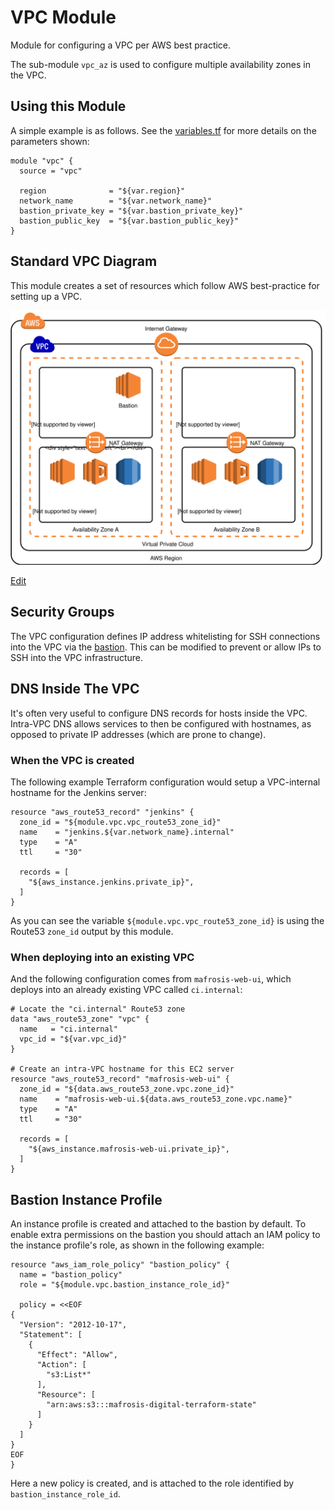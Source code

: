 VPC Module
=====================================

Module for configuring a VPC per AWS best practice.

The sub-module `vpc_az` is used to configure multiple availability zones in the VPC.


Using this Module
-------------------------------------

A simple example is as follows. See the [variables.tf](./vpc/variables.tf) for more details on the
parameters shown:

    module "vpc" {
      source = "vpc"

      region              = "${var.region}"
      network_name        = "${var.network_name}"
      bastion_private_key = "${var.bastion_private_key}"
      bastion_public_key  = "${var.bastion_public_key}"
    }


Standard VPC Diagram
-------------------------------------

This module creates a set of resources which follow AWS best-practice for setting up a VPC.

![Diagram](./Arch.svg)

<a href="https://www.draw.io/?mode=github#Hmafrosis%2Finfrastructure%2Fmaster%2Fvpc%2FArch.svg" target="_blank">Edit</a>


Security Groups
-------------------------------------

The VPC configuration defines IP address whitelisting for SSH connections into the VPC via the
[bastion](./vpc/bastion.tf#L73). This can be modified to prevent or allow IPs to SSH into the VPC
infrastructure.


DNS Inside The VPC
-------------------------------------

It's often very useful to configure DNS records for hosts inside the VPC. Intra-VPC DNS allows
services to then be configured with hostnames, as opposed to private IP addresses (which are prone
to change).

### When the VPC is created

The following example Terraform configuration would setup a VPC-internal hostname for the Jenkins
server:

    resource "aws_route53_record" "jenkins" {
      zone_id = "${module.vpc.vpc_route53_zone_id}"
      name    = "jenkins.${var.network_name}.internal"
      type    = "A"
      ttl     = "30"

      records = [
        "${aws_instance.jenkins.private_ip}",
      ]
    }

As you can see the variable `${module.vpc.vpc_route53_zone_id}` is using the Route53 `zone_id`
output by this module.


### When deploying into an existing VPC

And the following configuration comes from `mafrosis-web-ui`, which deploys into an already existing
VPC called `ci.internal`:

    # Locate the "ci.internal" Route53 zone
    data "aws_route53_zone" "vpc" {
      name   = "ci.internal"
      vpc_id = "${var.vpc_id}"
    }

    # Create an intra-VPC hostname for this EC2 server
    resource "aws_route53_record" "mafrosis-web-ui" {
      zone_id = "${data.aws_route53_zone.vpc.zone_id}"
      name    = "mafrosis-web-ui.${data.aws_route53_zone.vpc.name}"
      type    = "A"
      ttl     = "30"

      records = [
        "${aws_instance.mafrosis-web-ui.private_ip}",
      ]
    }


Bastion Instance Profile
-------------------------------------

An instance profile is created and attached to the bastion by default. To enable extra permissions
on the bastion you should attach an IAM policy to the instance profile's role, as shown in the
following example:

    resource "aws_iam_role_policy" "bastion_policy" {
      name = "bastion_policy"
      role = "${module.vpc.bastion_instance_role_id}"

      policy = <<EOF
    {
      "Version": "2012-10-17",
      "Statement": [
        {
          "Effect": "Allow",
          "Action": [
            "s3:List*"
          ],
          "Resource": [
            "arn:aws:s3:::mafrosis-digital-terraform-state"
          ]
        }
      ]
    }
    EOF
    }

Here a new policy is created, and is attached to the role identified by `bastion_instance_role_id`.
